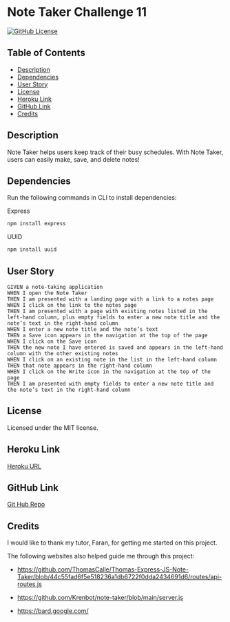 # Note Taker Challenge 11
  [![GitHub License](https://img.shields.io/badge/license-MIT-yellow.svg)](https://opensource.org/licenses/)

## Table of Contents
* [Description](#description)
* [Dependencies](#dependencies)
* [User Story](#user-story)
* [License](#license)
* [Heroku Link](#heroku-link)
* [GitHub Link](#github-link)
* [Credits](#credits)

## Description
Note Taker helps users keep track of their busy schedules.  With Note Taker, users can easily make, save, and delete notes!

## Dependencies
Run the following commands in CLI to install dependencies:

Express 
```bash
npm install express
```
UUID
```bash
npm install uuid
```

## User Story
```
GIVEN a note-taking application
WHEN I open the Note Taker
THEN I am presented with a landing page with a link to a notes page
WHEN I click on the link to the notes page
THEN I am presented with a page with existing notes listed in the left-hand column, plus empty fields to enter a new note title and the note’s text in the right-hand column
WHEN I enter a new note title and the note’s text
THEN a Save icon appears in the navigation at the top of the page
WHEN I click on the Save icon
THEN the new note I have entered is saved and appears in the left-hand column with the other existing notes
WHEN I click on an existing note in the list in the left-hand column
THEN that note appears in the right-hand column
WHEN I click on the Write icon in the navigation at the top of the page
THEN I am presented with empty fields to enter a new note title and the note’s text in the right-hand column
```
## License
Licensed under the MIT license.

## Heroku Link
[Heroku URL](https://polar-atoll-05727-e162f7869a1c.herokuapp.com/)

## GitHub Link
[Git Hub Repo](https://github.com/SarahSquyres/)
 
 

## Credits
I would like to thank my tutor, Faran, for getting me started on this project.

The following websites also helped guide me through this project:

* https://github.com/ThomasCalle/Thomas-Express-JS-Note-Taker/blob/44c55fad6f5e518236a1db6722f0dda2434691d6/routes/api-routes.js

* https://github.com/Krenbot/note-taker/blob/main/server.js

* https://bard.google.com/